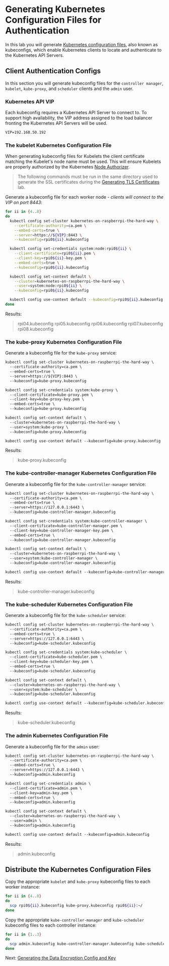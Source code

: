 # Generating Kubernetes Configuration Files for Authentication

In this lab you will generate [Kubernetes configuration files](https://kubernetes.io/docs/concepts/configuration/organize-cluster-access-kubeconfig/), also known as kubeconfigs, which enable Kubernetes clients to locate and authenticate to the Kubernetes API Servers.

## Client Authentication Configs

In this section you will generate kubeconfig files for the `controller manager`, `kubelet`, `kube-proxy`, and `scheduler` clients and the `admin` user.

### Kubernetes API VIP

Each kubeconfig requires a Kubernetes API Server to connect to. To support high availability, the VIP address assigned to the load balancer fronting the Kubernetes API Servers will be used.

```txt
VIP=192.168.50.192
```

### The kubelet Kubernetes Configuration File

When generating kubeconfig files for Kubelets the client certificate matching the Kubelet's node name must be used. This will ensure Kubelets are properly authorized by the Kubernetes [Node Authorizer](https://kubernetes.io/docs/admin/authorization/node/).

> The following commands must be run in the same directory used to generate the SSL certificates during the [Generating TLS Certificates](04-certificate-authority.md) lab.

Generate a kubeconfig file for each worker node - *clients will connect to the VIP on port 8443*:

```sh
for ii in {4..8}
do
  kubectl config set-cluster kubernetes-on-raspberrpi-the-hard-way \
    --certificate-authority=ca.pem \
    --embed-certs=true \
    --server=https://${VIP}:8443 \
    --kubeconfig=rpi0${ii}.kubeconfig

  kubectl config set-credentials system:node:rpi0${ii} \
    --client-certificate=rpi0${ii}.pem \
    --client-key=rpi0${ii}-key.pem \
    --embed-certs=true \
    --kubeconfig=rpi0${ii}.kubeconfig

  kubectl config set-context default \
    --cluster=kubernetes-on-raspberrpi-the-hard-way \
    --user=system:node:rpi0${ii} \
    --kubeconfig=rpi0${ii}.kubeconfig

  kubectl config use-context default --kubeconfig=rpi0${ii}.kubeconfig
done
```

Results:

> rpi04.kubeconfig
> rpi05.kubeconfig
> rpi06.kubeconfig
> rpi07.kubeconfig
> rpi08.kubeconfig

### The kube-proxy Kubernetes Configuration File

Generate a kubeconfig file for the `kube-proxy` service:

```txt
kubectl config set-cluster kubernetes-on-raspberrpi-the-hard-way \
  --certificate-authority=ca.pem \
  --embed-certs=true \
  --server=https://${VIP}:8443 \
  --kubeconfig=kube-proxy.kubeconfig

kubectl config set-credentials system:kube-proxy \
  --client-certificate=kube-proxy.pem \
  --client-key=kube-proxy-key.pem \
  --embed-certs=true \
  --kubeconfig=kube-proxy.kubeconfig

kubectl config set-context default \
  --cluster=kubernetes-on-raspberrpi-the-hard-way \
  --user=system:kube-proxy \
  --kubeconfig=kube-proxy.kubeconfig

kubectl config use-context default --kubeconfig=kube-proxy.kubeconfig
```

Results:

> kube-proxy.kubeconfig

### The kube-controller-manager Kubernetes Configuration File

Generate a kubeconfig file for the `kube-controller-manager` service:

```txt
kubectl config set-cluster kubernetes-on-raspberrpi-the-hard-way \
  --certificate-authority=ca.pem \
  --embed-certs=true \
  --server=https://127.0.0.1:6443 \
  --kubeconfig=kube-controller-manager.kubeconfig

kubectl config set-credentials system:kube-controller-manager \
  --client-certificate=kube-controller-manager.pem \
  --client-key=kube-controller-manager-key.pem \
  --embed-certs=true \
  --kubeconfig=kube-controller-manager.kubeconfig

kubectl config set-context default \
  --cluster=kubernetes-on-raspberrpi-the-hard-way \
  --user=system:kube-controller-manager \
  --kubeconfig=kube-controller-manager.kubeconfig

kubectl config use-context default --kubeconfig=kube-controller-manager.kubeconfig
```

Results:

> kube-controller-manager.kubeconfig

### The kube-scheduler Kubernetes Configuration File

Generate a kubeconfig file for the `kube-scheduler` service:

```txt
kubectl config set-cluster kubernetes-on-raspberrpi-the-hard-way \
  --certificate-authority=ca.pem \
  --embed-certs=true \
  --server=https://127.0.0.1:6443 \
  --kubeconfig=kube-scheduler.kubeconfig

kubectl config set-credentials system:kube-scheduler \
  --client-certificate=kube-scheduler.pem \
  --client-key=kube-scheduler-key.pem \
  --embed-certs=true \
  --kubeconfig=kube-scheduler.kubeconfig

kubectl config set-context default \
  --cluster=kubernetes-on-raspberrpi-the-hard-way \
  --user=system:kube-scheduler \
  --kubeconfig=kube-scheduler.kubeconfig

kubectl config use-context default --kubeconfig=kube-scheduler.kubeconfig
```

Results:

> kube-scheduler.kubeconfig

### The admin Kubernetes Configuration File

Generate a kubeconfig file for the `admin` user:

```txt
kubectl config set-cluster kubernetes-on-raspberrpi-the-hard-way \
  --certificate-authority=ca.pem \
  --embed-certs=true \
  --server=https://127.0.0.1:6443 \
  --kubeconfig=admin.kubeconfig

kubectl config set-credentials admin \
  --client-certificate=admin.pem \
  --client-key=admin-key.pem \
  --embed-certs=true \
  --kubeconfig=admin.kubeconfig

kubectl config set-context default \
  --cluster=kubernetes-on-raspberrpi-the-hard-way \
  --user=admin \
  --kubeconfig=admin.kubeconfig

kubectl config use-context default --kubeconfig=admin.kubeconfig
```

Results:

> admin.kubeconfig

## Distribute the Kubernetes Configuration Files

Copy the appropriate `kubelet` and `kube-proxy` kubeconfig files to each worker instance:

```sh
for ii in {4..8}
do
  scp rpi0${ii}.kubeconfig kube-proxy.kubeconfig rpi0${ii}:~/
done
```

Copy the appropriate `kube-controller-manager` and `kube-scheduler` kubeconfig files to each controller instance:

```sh
for ii in {1..3}
do
  scp admin.kubeconfig kube-controller-manager.kubeconfig kube-scheduler.kubeconfig rpi0${ii}:~/
done
```

Next: [Generating the Data Encryption Config and Key](06-data-encryption-keys.md)
